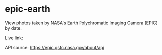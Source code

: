 # epic-earth

View photos taken by NASA's Earth Polychromatic Imaging Camera (EPIC) by date.

Live link: 

API source: https://epic.gsfc.nasa.gov/about/api
